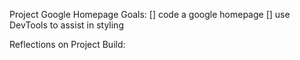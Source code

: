 Project Google Homepage
Goals:
 [] code a google homepage
 [] use DevTools to assist in styling
 

 Reflections on Project Build: